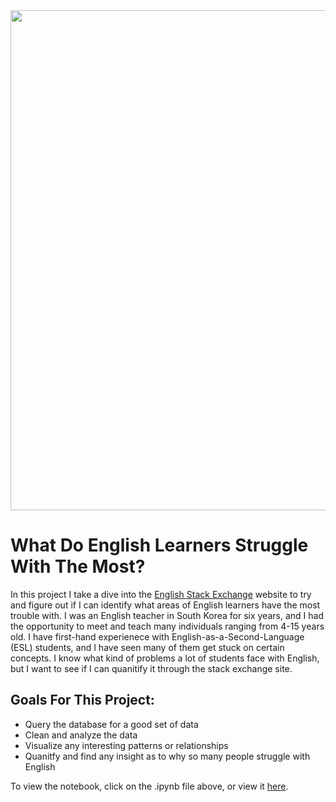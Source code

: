<div>
  <img src="https://mythgyaan.com/wp-content/uploads/2018/10/English-flow-1-958x575.jpg" width="800">
</div>

# What Do English Learners Struggle With The Most?

In this project I take a dive into the [English Stack Exchange](https://english.stackexchange.com/) website to try and figure out if I can identify what areas of English learners have the most trouble with. I was an English teacher in South Korea for six years, and I had the opportunity to meet and teach many individuals ranging from 4-15 years old. I have first-hand experienece with English-as-a-Second-Language (ESL) students, and I have seen many of them get stuck on certain concepts. I know what kind of problems a lot of students face with English, but I want to see if I can quanitify it through the stack exchange site.

## Goals For This Project:
* Query the database for a good set of data
* Clean and analyze the data
* Visualize any interesting patterns or relationships
* Quanitfy and find any insight as to why so many people struggle with English

To view the notebook, click on the .ipynb file above, or view it [here](https://nbviewer.org/github/noah-kg/english-stack-exchange-analysis/blob/main/EnglishLearningDifficulties.ipynb).
